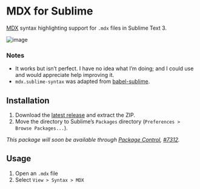 # MDX for Sublime

[MDX](https://github.com/mdx-js/mdx) syntax highlighting support for `.mdx` files in Sublime Text 3.

![image](https://user-images.githubusercontent.com/359871/46480043-fea47980-c7b5-11e8-9dd4-9e39066d22f3.png)

### Notes
- It works but isn’t perfect. I have no idea what I’m doing; and I could use and would appreciate help improving it.
- `mdx.sublime-syntax` was adapted from [babel-sublime](https://github.com/babel/babel-sublime).

## Installation

1. Download the [latest release](https://github.com/jonsuh/mdx-sublime/archive/master.zip) and extract the ZIP.
2. Move the directory to Sublime’s `Packages` directory (`Preferences > Browse Packages...`).

*This package will soon be available through [Package Control](https://packagecontrol.io/installation), [#7312](https://github.com/wbond/package_control_channel/pull/7312).*

## Usage

1. Open an `.mdx` file
2. Select `View > Syntax > MDX`
